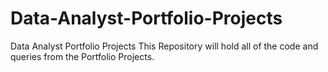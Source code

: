 # Data-Analyst-Portfolio-Projects
Data Analyst Portfolio Projects
This Repository will hold all of the code and queries from the Portfolio Projects.
